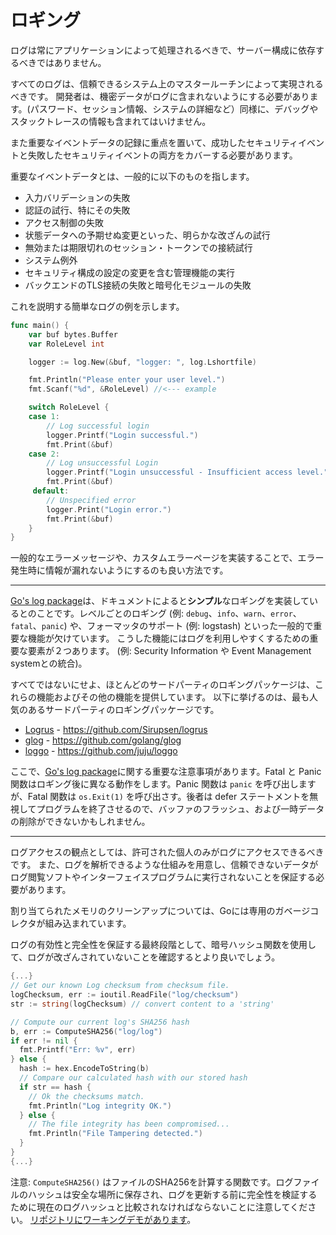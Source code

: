 ロギング
=======

ログは常にアプリケーションによって処理されるべきで、サーバー構成に依存するべきではありません。

すべてのログは、信頼できるシステム上のマスタールーチンによって実現されるべきです。
開発者は、機密データがログに含まれないようにする必要があります。(パスワード、セッション情報、システムの詳細など）同様に、デバッグやスタックトレースの情報も含まれてはいけません。

また重要なイベントデータの記録に重点を置いて、成功したセキュリティイベントと失敗したセキュリティイベントの両方をカバーする必要があります。

重要なイベントデータとは、一般的に以下のものを指します。

* 入力バリデーションの失敗
* 認証の試行、特にその失敗
* アクセス制御の失敗
* 状態データへの予期せぬ変更といった、明らかな改ざんの試行
* 無効または期限切れのセッション・トークンでの接続試行
* システム例外
* セキュリティ構成の設定の変更を含む管理機能の実行
* バックエンドのTLS接続の失敗と暗号化モジュールの失敗

これを説明する簡単なログの例を示します。

```go
func main() {
    var buf bytes.Buffer
    var RoleLevel int

    logger := log.New(&buf, "logger: ", log.Lshortfile)

    fmt.Println("Please enter your user level.")
    fmt.Scanf("%d", &RoleLevel) //<--- example

    switch RoleLevel {
    case 1:
        // Log successful login
        logger.Printf("Login successful.")
        fmt.Print(&buf)
    case 2:
        // Log unsuccessful Login
        logger.Printf("Login unsuccessful - Insufficient access level.")
        fmt.Print(&buf)
     default:
        // Unspecified error
        logger.Print("Login error.")
        fmt.Print(&buf)
    }
}
```

一般的なエラーメッセージや、カスタムエラーページを実装することで、エラー発生時に情報が漏れないようにするのも良い方法です。

---

[Go's log package][0]は、ドキュメントによると**シンプル**なロギングを実装しているとのことです。レベルごとのロギング (例: `debug`、`info`、`warn`、`error`、`fatal`、`panic`) や、フォーマッタのサポート (例: logstash) といった一般的で重要な機能が欠けています。
こうした機能にはログを利用しやすくするための重要な要素が２つあります。
(例: Security Information や Event Management systemとの統合)。

すべてではないにせよ、ほとんどのサードパーティのロギングパッケージは、これらの機能およびその他の機能を提供しています。
以下に挙げるのは、最も人気のあるサードパーティのロギングパッケージです。

* [Logrus][1] - https://github.com/Sirupsen/logrus
* [glog][2] - https://github.com/golang/glog
* [loggo][3] - https://github.com/juju/loggo

ここで、[Go's log package][0]に関する重要な注意事項があります。Fatal と Panic
関数はロギング後に異なる動作をします。Panic 関数は `panic` を呼び出しますが、Fatal 関数は `os.Exit(1)` を呼び出さす。後者は defer ステートメントを無視してプログラムを終了させるので、バッファのフラッシュ、および一時データの削除ができないかもしれません。


---

ログアクセスの観点としては、許可された個人のみがログにアクセスできるべきです。
また、ログを解析できるような仕組みを用意し、信頼できないデータがログ閲覧ソフトやインターフェイスプログラムに実行されないことを保証する必要があります。


割り当てられたメモリのクリーンアップについては、Goには専用のガベージコレクタが組み込まれています。

ログの有効性と完全性を保証する最終段階として、暗号ハッシュ関数を使用して、ログが改ざんされていないことを確認するとより良いでしょう。


```go
{...}
// Get our known Log checksum from checksum file.
logChecksum, err := ioutil.ReadFile("log/checksum")
str := string(logChecksum) // convert content to a 'string'

// Compute our current log's SHA256 hash
b, err := ComputeSHA256("log/log")
if err != nil {
  fmt.Printf("Err: %v", err)
} else {
  hash := hex.EncodeToString(b)
  // Compare our calculated hash with our stored hash
  if str == hash {
    // Ok the checksums match.
    fmt.Println("Log integrity OK.")
  } else {
    // The file integrity has been compromised...
    fmt.Println("File Tampering detected.")
  }
}
{...}
```


注意: `ComputeSHA256()` はファイルのSHA256を計算する関数です。ログファイルのハッシュは安全な場所に保存され、ログを更新する前に完全性を検証するために現在のログハッシュと比較されなければならないことに注意してください。
[リポジトリにワーキングデモがあります][4]。

[0]: https://golang.org/pkg/log/
[1]: https://github.com/Sirupsen/logrus
[2]: https://github.com/golang/glog
[3]: https://github.com/juju/loggo
[4]: ./assets/log-integrity.go
